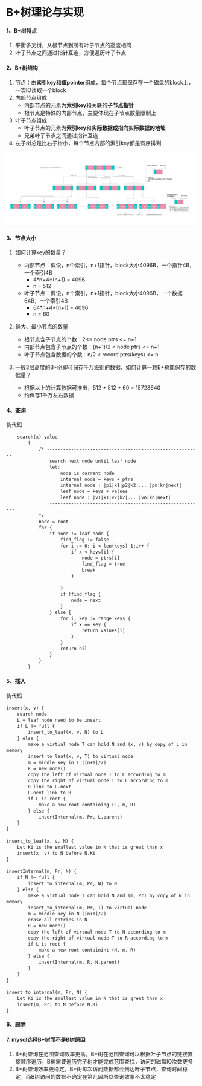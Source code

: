 # B+树理论与实现
#### 1、B+树特点

1. 平衡多叉树，从根节点到所有叶子节点的高度相同
1. 叶子节点之间通过指针互连，方便遍历叶子节点
#### 2、B+树结构
1. 节点：由**索引key**和**值pointer**组成，每个节点都保存在一个磁盘的block上，一次IO读取一个block
1. 内部节点组成
    * 内部节点的元素为**索引key**和关联的**子节点指针**
    * 根节点是特殊的内部节点，主要体现在子节点数量限制上
1. 叶子节点组成
    * 叶子节点的元素为**索引key**和**实际数据或指向实际数据的地址**
    * 兄弟叶子节点之间通过指针互连
1. 左子树总是比右子树小，每个节点内部的索引key都是有序排列


![B+树数据结构图示](./btree.png)

#### 3、节点大小
1. 如何计算key的数量？
    * 内部节点：假设，n个索引，n+1指针，block大小4096B，一个指针4B，一个索引4B
        * 4\*n+4\*(n+1) = 4096
        * n = 512
    * 叶子节点：假设，n个索引，n+1指针，block大小4096B，一个数据64B，一个索引4B
        * 64\*n+4\*(n+1) = 4096
        * n = 60
1. 最大、最小节点的数量
    * 根节点含子节点的个数：2<= node ptrs <= n+1
    * 内部节点包含子节点的个数：(n+1)/2 < node ptrs <= n+1
    * 叶子节点包含数据的个数：n/2 < record ptrs(keys) <= n

1. 一般3层高度的B+树即可保存千万级别的数据，如何计算一颗B+树能保存的数据量？
    * 根据以上的计算数据可推出，512 * 512 * 60 = 15728640
    * 约保存1千万左右数据

#### 4、查询
伪代码
```
    search(x) value
        {
            /* ---------------------------------------------------------
                search next node until leaf node 
                let:
                    node is current node
                    internal node = keys + ptrs
                    internal node : |p1|k1|p2|k2|....|pn|kn|next|
                    leaf node = keys + values
                    leaf node : |v1|k1|v2|k2|....|vn|kn|next|
                ---------------------------------------------------------
            */
            node = root
            for {
                if node != leaf node {
                    find_flag := false
                    for i := 0; i < len(keys)-1;i++ {
                        if x < keys[i] {
                            node = ptrs[i]
                            find_flag = true
                            break
                        }

                    }
                    if !find_flag {
                        node = next
                    }
                } else {
                    for i, key := range keys {
                        if x == key {
                            return values[i]
                        }
                    }
                    return nil
                }
            }
        }
```

#### 5、插入
伪代码
```
insert(x, v) {
    search node
    L = leaf node need to be insert
    if L != full {
        insert_to_leaf(x, v, N) to L
    } else {
        make a virtual node T can hold N and (x, v) by copy of L in memory
        insert_to_leaf(x, v, T) to virtual node
        m = middle key in L ([n+1]/2)
        R = new node()
        copy the left of virtual node T to L according to m
        copy the right of virtual node T to L according to m
        R link to L.next
        L.next link to R
        if L is root {
            make a new root containing (L, m, R)
        } else {
            insertInternal(m, Pr, L.parent)
    }   
}

insert_to_leaf(x, v, N) {
    Let Ki is the smallest value in N that is great than x
    insert(x, v) to N before N.Ki
}

insertInternal(m, Pr, N) {
    if N != full {
        insert_to_internal(m, Pr, N) to N
    } else {
        make a virtual node T can hold N and (m, Pr) by copy of N in memory
        insert_to_internal(m, Pr, T) to virtual node
        m = middle key in N ([n+1]/2)
        erase all entries in N
        R = new node()
        copy the left of virtual node T to N according to m
        copy the right of virtual node T to R according to m
        if L is root {
            make a new root containint (N, m, R)
        } else {
            insertInternal(m, R, N.parent)
        }
    }
}

insert_to_internal(m, Pr, N) {
    Let Ki is the smallest value in N that is great than x
    insert(m, Pr) to N before N.Ki
}

```

#### 6、删除
#### 7. mysql选择B+树而不是B树原因
1. B+树查询在范围查询效率更高，B+树在范围查询可以根据叶子节点的链接直接顺序遍历，B树需要遍历完子树才能完成范围查找，访问的磁盘IO次数更多
1. B+树查询效率更稳定，B+树每次访问数据都会到达叶子节点，查询时间稳定，而B树访问的数据不确定在第几层所以查询效率不太稳定